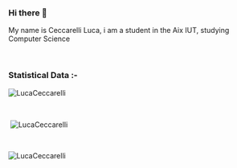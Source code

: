 ### Hi there 👋
My name is Ceccarelli Luca, i am a student in the Aix IUT, studying Computer Science

<br>

<h3>Statistical Data :-</h3>
<p><img align="center"
    src="https://github-readme-stats.vercel.app/api/top-langs?username=LucaCeccarelli&show_icons=true&locale=en&bg_color=0d1117&text_color=ffffff&layout=compact"
    alt="LucaCeccarelli" 
    bg_color=#808080/></p>

<br>

<p>&nbsp;<img align="center" src="https://github-readme-stats.vercel.app/api?username=LucaCeccarelli&show_icons=true&locale=en&bg_color=0d1117&text_color=ffffff&repo=convoychat"
    alt="LucaCeccarelli" /></p>

<br>

<p><img align="center" src="https://github-readme-streak-stats.herokuapp.com/?user=LucaCeccarelli&theme=dark&background=0d1117&date_format=M%20j%5B%2C%20Y%5D" alt="LucaCeccarelli" /></p>
      
<p align="left"> <a href="https://twitter.com/" target="blank"><img
      src="https://img.shields.io/twitter/follow/?logo=twitter&style=for-the-badge" alt="" /></a> </p>
